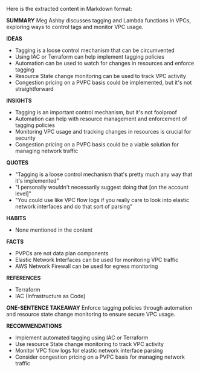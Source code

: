 Here is the extracted content in Markdown format:

**SUMMARY**
Meg Ashby discusses tagging and Lambda functions in VPCs, exploring ways to control tags and monitor VPC usage.

**IDEAS**
* Tagging is a loose control mechanism that can be circumvented
* Using IAC or Terraform can help implement tagging policies
* Automation can be used to watch for changes in resources and enforce tagging
* Resource State change monitoring can be used to track VPC activity
* Congestion pricing on a PVPC basis could be implemented, but it's not straightforward

**INSIGHTS**
* Tagging is an important control mechanism, but it's not foolproof
* Automation can help with resource management and enforcement of tagging policies
* Monitoring VPC usage and tracking changes in resources is crucial for security
* Congestion pricing on a PVPC basis could be a viable solution for managing network traffic

**QUOTES**
* "Tagging is a loose control mechanism that's pretty much any way that it's implemented"
* "I personally wouldn't necessarily suggest doing that [on the account level]"
* "You could use like VPC flow logs if you really care to look into elastic network interfaces and do that sort of parsing"

**HABITS**
* None mentioned in the content

**FACTS**
* PVPCs are not data plan components
* Elastic Network Interfaces can be used for monitoring VPC traffic
* AWS Network Firewall can be used for egress monitoring

**REFERENCES**
* Terraform
* IAC (Infrastructure as Code)

**ONE-SENTENCE TAKEAWAY**
Enforce tagging policies through automation and resource state change monitoring to ensure secure VPC usage.

**RECOMMENDATIONS**
* Implement automated tagging using IAC or Terraform
* Use resource State change monitoring to track VPC activity
* Monitor VPC flow logs for elastic network interface parsing
* Consider congestion pricing on a PVPC basis for managing network traffic

